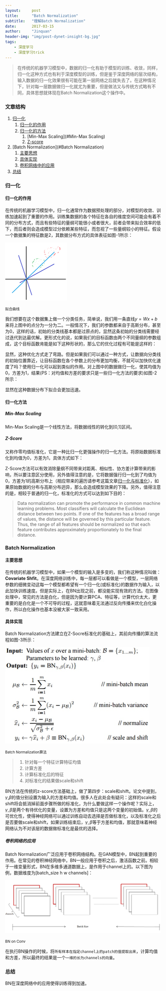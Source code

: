 ```yaml
---
layout:	    post
title:      "Batch Normalization"
subtitle:   "理解Batch Normalization"
date:       2017-03-15
author:     "Jinquan"
header-img: "img/post-dynet-insight-bg.jpg"
tags:
    - 深度学习
    - 深度学习trick
---
```


> 在传统的机器学习模型中，数据的归一化有助于模型的训练、收敛，同样，归一化这种方式也有利于深度模型的训练，但是鉴于深度网络的层次结构，输入数据的归一化效果很有可能在第一层网络之后就失去了。在这种情况下，针对每一层数据做归一化就尤为重要，但是做法又与传统方式略有不同，具体思想就体现在Batch Normalization这个操作中。

### 文章结构

1. [归一化](#归一化)
   1. [归一化的作用](#归一化的作用)
   2. [归一化的方法](#归一化的方法)
      1. [Min-Max Scaling](#Min-Max Scaling)
      2. [Z-score](#Z-Score)
2. [Batch Normalization](#Batch Normalization)
   1. [主要思想](#主要思想)
   2. [具体实现](#具体实现)
   3. [卷积网络中的应用](#卷积网络中的应用)
3. [总结](#总结)

### 归一化

#### 归一化的作用

​        在传统的机器学习模型中，归一化通常作为数据预处理的部分，对模型的收敛、训练加速起到了重要的作用。训练集数据的各个特征在各自的维度空间可能会有着不同的分布方式，而且有些特征的量纲可能很小或者很大，前者会带来拟合效率的低下，而后者则会造成模型过分依赖某些特征，而忽视了一些量纲较小的特征。假设一个数据集的特征数是2，其数据分布方式的具体表征如图-1所示：

![fitting](\img\in-post\post-batch-normailzation\fitting.png)

<small class="img-hint">拟合曲线</small>

我们想要在这个数据集上做一个分类任务，简单说，我们用一条直线$y=Wx+b$来将上图中的点分为一分为二。一般情况下，我们的参数都来自于高斯分布，甚至为0，这样的话，初始的分类线基本都是过原点的，显然这条初始的分类线需要经过迭代到达最优解。更形式化的说，如果我们的目标函数由两个不同量纲的参数组成，这个目标函数肯能是如下这种形状的，那么它的优化过程有可能是这样的：



显然，这种优化方式走了弯路。但是如果我们可以通过一种方式，让数据向分类线的初始位置靠近，让目标函数在各个参数上的分布更加均衡，不就可以加快优化速度了吗？使用归一化可以起到类似的作用。对上图中的数据做归一化，使其均值为0，方差为1，结果(PS：对均值和方差的要求只是一些归一化方法的要求)如图-2所示：



显然在这种数据分布下拟合会更加迅速。

#### 归一化方法

##### Min-Max Scaling

Min-Max Scaling是一个线性方法，将数据线性的转化到[0,1]区间。

##### Z-Score

又称作零均值标准化，它是一种比归一化更强操作的归一化方法。将原始数据标准化到均值为0，方差为1，具体方式如下：



Z-Score方法可以有效消除量纲不同带来对距离、相似性、协方差计算带来的影响，所以要注意区分使用，另外值得注意的是，它将数据强行归一化到了均值为0，方差为1的高斯分布上（相应带来的遍历请参考这篇文章[归一化与标准化](http://www.zhaokv.com/2016/01/normalization-and-standardization.html)），如果原始数据的分布与高斯分布迥异，那么会造成模型效果的下降。另外，值得注意的是，相较于普通的归一化，标准化的方式可以达到如下目的：

> Data normalization can promote the performance in common machine learning problems. Most classifiers will calculate the Euclidean distance between two points. If one of the features has a broad range of values, the distance will be governed by this particular feature. Thus, the range of all features should be normalized so that each feature contributes approximately proportionately to the final distance.



### Batch Normalization

#### 主要思想

在传统的机器学习模型中，如果一个模型的输入是多变的，我们称这种情况叫做：**Covariate Shfit**。在深度网络训练中，每一层都可以看做是一个模型，一层网络参数的细微变动这每一个模型都希望有一个归一化(或标准化)的数据作为输入，以此加快训练速度。但是实际上，在BN出现之前，都没能实现有效的方法。在图像处理中，常见的方法是白化，但是因为要计算PCA、特征等，计算代价太大，更重要的是白化是一个不可导的过程，这就意味着无法通过反向传播来优化白化操作，所以白化操作也基本没被大家一致采用。

#### 具体实现

Batch Normalization方法建立在Z-Socre标准化的基础上，其前向传播的算法流程如图-3所示：

![algorithm](\img\in-post\post-batch-normailzation\algorithm.jpg)

<small class="img-hint">Batch Normalization算法</small>

> 1. 针对每一个特征计算特征均值
> 2. 计算方差
> 3. 计算标准化后的特征
> 4. 对标准化的结果做scale和shift

BN方法在传统的z-score方法基础上，做了第四步：scale和shift。论文中提到，$\gamma$,$\beta$的值分别设置为输入的方差和均值。很多人在此处会有疑问：这样的scale和shift将会抵消掉前面步骤所做的标准化，为什么要做这样一个操作呢？实际上，$\gamma,\beta$是两个有待优化的变量，设置为方差和均值只是这两个变量的初始值。$\gamma,\beta$的可优化性，使得神经网络可以通过训练自动去选择是否做标准化，以及标准化之后是否要做scale和shift，如果训练结束后，$\gamma,\beta$等于方差和均值，那就意味着神经网络认为不对该层的数据做标准化是最优的选择。

##### 卷积网络的应用

Batch Normalization广泛应用于卷积网络结构。在GAN模型中，BN起到重要的作用。在常见的卷积神经网络中，BN一般应用于卷积之后，激活函数之前。相较于一维变量形式，BN在多维多通道数据上，是作用于channel上的。以下图为例，数据维度为[batch_size h w channels]：

![bn_in_conv](\img\in-post\post-batch-normailzation\bn_in_conv.png)

<small class="img-hint">BN on Conv</small>

在执行BN操作的时候，将`所有样本在指定channel上的patch的值提取出来`，计算均值和方差，所以最终的结果是一个`一维的长为channels的向量`。

### 总结

BN在深度网络中的应用使得训练得到加速。





